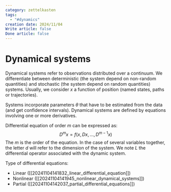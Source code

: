 ```yaml
---
category: zettelkasten
tags:
  - "#dynamics"
creation date: 2024/11/04
Write article: false
Done article: false
---
```

# Dynamical systems

Dynamical systems refer to observations distributed over a continuum. We differentiate between deterministic (the system depend on non-random quantities) and stochastic (the system depend on random quantities) systems. Usually, we consider $x$ a function of position (named states, paths or trajectories). 

Systems incorporate parameters $\theta$ that have to be estimated from the data (and get confidence intervals). 
Dynamical systems are defined by equations involving one or more derivatives.

Differential equation of order $m$ can be expressed as:
$$D^m x = f(x, Dx, \dots, D^{m - 1}x)$$
The $m$ is the order of the equation. In the case of several variables together, the letter $d$ will refer to the dimension of the system.
We note $L$ the differential operator associated with the dynamic system.

Type of differential equations:
* Linear ([[20241104141832_linear_differential_equation]])
* Nonlinear ([[20241104141945_nonlinear_dynamical_systems]])
* Partial ([[20241104142037_partial_differential_equations]])